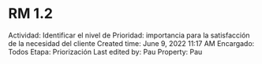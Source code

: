 # RM 1.2

Actividad: Identificar el nivel de Prioridad: importancia para la satisfacción de la necesidad del cliente
Created time: June 9, 2022 11:17 AM
Encargado: Todos
Etapa: Priorización
Last edited by: Pau
Property: Pau